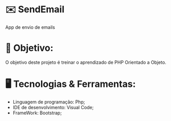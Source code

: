 # ✉️ SendEmail
 App de envio de emails

# 🎯 Objetivo:
 O objetivo deste projeto é treinar o aprendizado de PHP Orientado a Objeto.

# 🖥️ Tecnologias & Ferramentas:

* Linguagem de programação: Php;
* IDE de desenvolvimento: Visual Code; 
* FrameWork: Bootstrap; 
 
